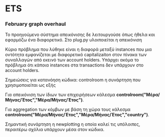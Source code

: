 # ETS
### February graph overhaul

Το προηγούμενο σύστημα απεικόνισης δε λειτουργούσε όπως ήθελα και εφαρμόζω ένα διαφορετικό. Στο plug.py υλοιποιείται η απεικόνιση

Κύριο πρόβλημα που λύθηκε είναι η διαφορά μεταξύ instances που μια οντότητα
εμφανίζεται με διαφορετικό capitalizaiton στον πίνακα των συναλλαγών από εκεινό των account holders.
Υπάρχει ακόμα το πρόβλημα ότι κάποια instances στα transactions δεν υπάρχουν στο account holders.

Σημειώσεις για κατανόηση κώδικα:
controlroom η συνάρτηση που χρησιμοποιείται ως εξής
<p>Για απεικόνιση των ίδιων των επιχειρήσεων κάλεσμα <strong>controlroom("Μέρα/Μήνας/Έτος","Μέρα/Μήνας/Έτος")</strong>.</p>
<p>Για aggregation των κόμβων με βάση τη χώρα τους κάλεσμα <strong>controlroom("Μέρα/Μήνας/Έτος","Μέρα/Μήνας/Έτος","country")</strong>.</p>
<p>Σημαντική συνάρτηση η newplotting η οποία καλεί τις υπόλοιπες, περαιτέρω σχόλια υπάρχουν μέσα στον κώδικα.</p>
